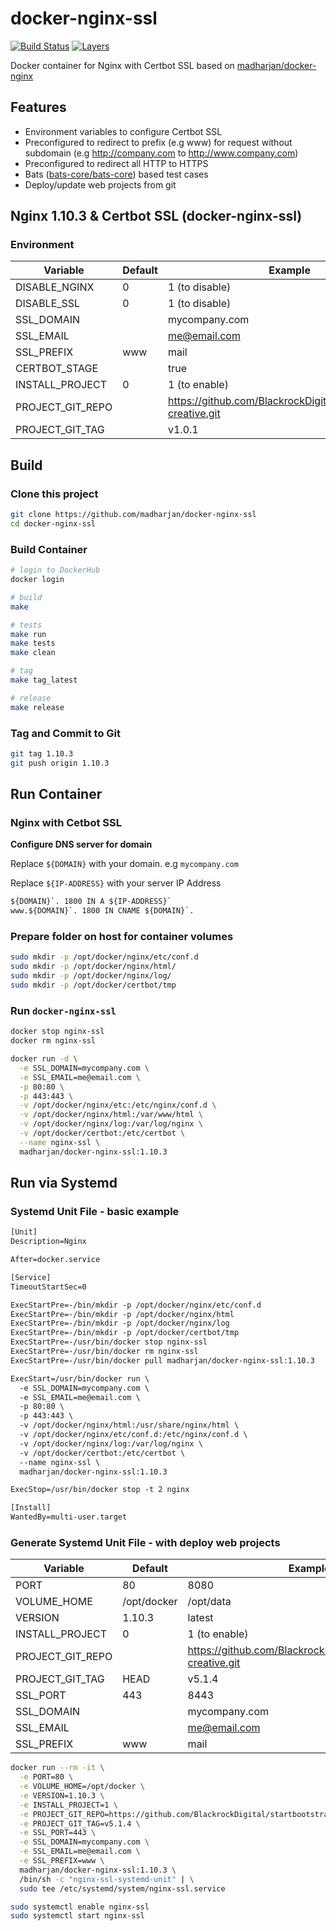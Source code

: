 # docker-nginx-ssl

[![Build Status](https://travis-ci.com/madharjan/docker-nginx-ssl.svg?branch=master)](https://travis-ci.com/madharjan/docker-nginx-ssl)
[![Layers](https://images.microbadger.com/badges/image/madharjan/docker-nginx-ssl.svg)](http://microbadger.com/images/madharjan/docker-nginx-ssl)

Docker container for Nginx with Certbot SSL based on [madharjan/docker-nginx](https://github.com/madharjan/docker-nginx/)

## Features

* Environment variables to configure Certbot SSL
* Preconfigured to redirect to prefix (e.g www) for request without subdomain (e.g http://company.com to http://www.company.com)
* Preconfigured to redirect all HTTP to HTTPS 
* Bats ([bats-core/bats-core](https://github.com/bats-core/bats-core)) based test cases
* Deploy/update web projects from git

## Nginx 1.10.3 & Certbot SSL (docker-nginx-ssl)

### Environment

| Variable            | Default | Example                                                          |
|---------------------|---------|------------------------------------------------------------------|
| DISABLE_NGINX       | 0       | 1 (to disable)                                                   |
| DISABLE_SSL         | 0       | 1 (to disable)                                                   |
| SSL_DOMAIN          |         | mycompany.com                                                    |
| SSL_EMAIL           |         | me@email.com                                                     |
| SSL_PREFIX          | www     | mail                                                             |
| CERTBOT_STAGE       |         | true                                                             |
| INSTALL_PROJECT     | 0       | 1 (to enable)                                                    |
| PROJECT_GIT_REPO    |         | https://github.com/BlackrockDigital/startbootstrap-creative.git  |
| PROJECT_GIT_TAG     |         | v1.0.1                                                           |

## Build

### Clone this project

```bash
git clone https://github.com/madharjan/docker-nginx-ssl
cd docker-nginx-ssl
```

### Build Container

```bash
# login to DockerHub
docker login

# build
make

# tests
make run
make tests
make clean

# tag
make tag_latest

# release
make release
```

### Tag and Commit to Git

```bash
git tag 1.10.3
git push origin 1.10.3
```

## Run Container

### Nginx with Cetbot SSL

**Configure DNS server for domain**

Replace `${DOMAIN}` with your domain. e.g `mycompany.com`

Replace `${IP-ADDRESS}` with your server IP Address

```txt
${DOMAIN}`. 1800 IN A ${IP-ADDRESS}`
www.${DOMAIN}`. 1800 IN CNAME ${DOMAIN}`.
```

### Prepare folder on host for container volumes

```bash
sudo mkdir -p /opt/docker/nginx/etc/conf.d
sudo mkdir -p /opt/docker/nginx/html/
sudo mkdir -p /opt/docker/nginx/log/
sudo mkdir -p /opt/docker/certbot/tmp
```

### Run `docker-nginx-ssl`

```bash
docker stop nginx-ssl
docker rm nginx-ssl

docker run -d \
  -e SSL_DOMAIN=mycompany.com \
  -e SSL_EMAIL=me@email.com \
  -p 80:80 \
  -p 443:443 \
  -v /opt/docker/nginx/etc:/etc/nginx/conf.d \
  -v /opt/docker/nginx/html:/var/www/html \
  -v /opt/docker/nginx/log:/var/log/nginx \
  -v /opt/docker/certbot:/etc/certbot \
  --name nginx-ssl \
  madharjan/docker-nginx-ssl:1.10.3
```

## Run via Systemd

### Systemd Unit File - basic example

```txt
[Unit]
Description=Nginx

After=docker.service

[Service]
TimeoutStartSec=0

ExecStartPre=-/bin/mkdir -p /opt/docker/nginx/etc/conf.d
ExecStartPre=-/bin/mkdir -p /opt/docker/nginx/html
ExecStartPre=-/bin/mkdir -p /opt/docker/nginx/log
ExecStartPre=-/bin/mkdir -p /opt/docker/certbot/tmp
ExecStartPre=-/usr/bin/docker stop nginx-ssl
ExecStartPre=-/usr/bin/docker rm nginx-ssl
ExecStartPre=-/usr/bin/docker pull madharjan/docker-nginx-ssl:1.10.3

ExecStart=/usr/bin/docker run \
  -e SSL_DOMAIN=mycompany.com \
  -e SSL_EMAIL=me@email.com \
  -p 80:80 \
  -p 443:443 \
  -v /opt/docker/nginx/html:/usr/share/nginx/html \
  -v /opt/docker/nginx/etc/conf.d:/etc/nginx/conf.d \
  -v /opt/docker/nginx/log:/var/log/nginx \
  -v /opt/docker/certbot:/etc/certbot \
  --name nginx-ssl \
  madharjan/docker-nginx-ssl:1.10.3

ExecStop=/usr/bin/docker stop -t 2 nginx

[Install]
WantedBy=multi-user.target
```

### Generate Systemd Unit File - with deploy web projects

| Variable            | Default          | Example                                                          |
|---------------------|------------------|------------------------------------------------------------------|
| PORT                | 80               | 8080                                                             |
| VOLUME_HOME         | /opt/docker      | /opt/data                                                        |
| VERSION             | 1.10.3           | latest                                                           |
| INSTALL_PROJECT     | 0                | 1 (to enable)                                                    |
| PROJECT_GIT_REPO    |                  | https://github.com/BlackrockDigital/startbootstrap-creative.git  |
| PROJECT_GIT_TAG     | HEAD             | v5.1.4                                                           |
| SSL_PORT            | 443              | 8443                                                             |
| SSL_DOMAIN          |                  | mycompany.com                                                    |
| SSL_EMAIL           |                  | me@email.com                                                     |
| SSL_PREFIX          | www              | mail                                                             |

```bash
docker run --rm -it \
  -e PORT=80 \
  -e VOLUME_HOME=/opt/docker \
  -e VERSION=1.10.3 \
  -e INSTALL_PROJECT=1 \
  -e PROJECT_GIT_REPO=https://github.com/BlackrockDigital/startbootstrap-creative.git \
  -e PROJECT_GIT_TAG=v5.1.4 \
  -e SSL_PORT=443 \
  -e SSL_DOMAIN=mycompany.com \
  -e SSL_EMAIL=me@email.com \
  -e SSL_PREFIX=www \
  madharjan/docker-nginx-ssl:1.10.3 \
  /bin/sh -c "nginx-ssl-systemd-unit" | \
  sudo tee /etc/systemd/system/nginx-ssl.service

sudo systemctl enable nginx-ssl
sudo systemctl start nginx-ssl
```
